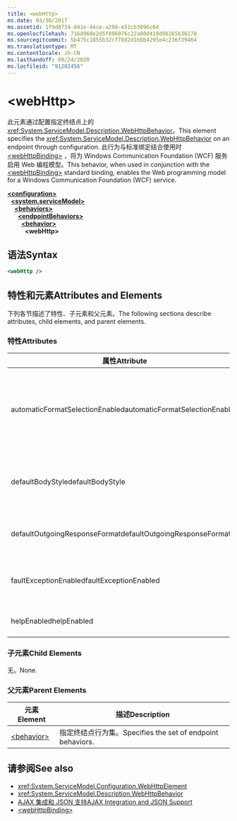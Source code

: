 ```yaml
---
title: <webHttp>
ms.date: 03/30/2017
ms.assetid: 1f9d0754-d41e-44ce-a298-e51cb3096c64
ms.openlocfilehash: 716d960e2d5f896976c22a60d419d9b165b36178
ms.sourcegitcommit: 5b475c1855b32cf78d2d1bbb4295e4c236f39464
ms.translationtype: MT
ms.contentlocale: zh-CN
ms.lasthandoff: 09/24/2020
ms.locfileid: "91202456"
---
```

# \<webHttp>

<span data-ttu-id="b8c81-101">此元素通过配置指定终结点上的 <xref:System.ServiceModel.Description.WebHttpBehavior>。</span><span class="sxs-lookup"><span data-stu-id="b8c81-101">This element specifies the <xref:System.ServiceModel.Description.WebHttpBehavior> on an endpoint through configuration.</span></span> <span data-ttu-id="b8c81-102">此行为与标准绑定结合使用时 [\<webHttpBinding>](webhttpbinding.md) ，将为 Windows Communication Foundation (WCF) 服务启用 Web 编程模型。</span><span class="sxs-lookup"><span data-stu-id="b8c81-102">This behavior, when used in conjunction with the [\<webHttpBinding>](webhttpbinding.md) standard binding, enables the Web programming model for a Windows Communication Foundation (WCF) service.</span></span>  
  
[**\<configuration>**](../configuration-element.md)\
&nbsp;&nbsp;[**\<system.serviceModel>**](system-servicemodel.md)\
&nbsp;&nbsp;&nbsp;&nbsp;[**\<behaviors>**](behaviors.md)\
&nbsp;&nbsp;&nbsp;&nbsp;&nbsp;&nbsp;[**\<endpointBehaviors>**](endpointbehaviors.md)\
&nbsp;&nbsp;&nbsp;&nbsp;&nbsp;&nbsp;&nbsp;&nbsp;[**\<behavior>**](behavior-of-endpointbehaviors.md)\
&nbsp;&nbsp;&nbsp;&nbsp;&nbsp;&nbsp;&nbsp;&nbsp;&nbsp;&nbsp;**\<webHttp>**  
  
## <a name="syntax"></a><span data-ttu-id="b8c81-103">语法</span><span class="sxs-lookup"><span data-stu-id="b8c81-103">Syntax</span></span>  
  
```xml  
<webHttp />
```  
  
## <a name="attributes-and-elements"></a><span data-ttu-id="b8c81-104">特性和元素</span><span class="sxs-lookup"><span data-stu-id="b8c81-104">Attributes and Elements</span></span>  

 <span data-ttu-id="b8c81-105">下列各节描述了特性、子元素和父元素。</span><span class="sxs-lookup"><span data-stu-id="b8c81-105">The following sections describe attributes, child elements, and parent elements.</span></span>  
  
### <a name="attributes"></a><span data-ttu-id="b8c81-106">特性</span><span class="sxs-lookup"><span data-stu-id="b8c81-106">Attributes</span></span>  
  
|<span data-ttu-id="b8c81-107">属性</span><span class="sxs-lookup"><span data-stu-id="b8c81-107">Attribute</span></span>|<span data-ttu-id="b8c81-108">描述</span><span class="sxs-lookup"><span data-stu-id="b8c81-108">Description</span></span>|  
|---------------|-----------------|  
|<span data-ttu-id="b8c81-109">automaticFormatSelectionEnabled</span><span class="sxs-lookup"><span data-stu-id="b8c81-109">automaticFormatSelectionEnabled</span></span>|<span data-ttu-id="b8c81-110">如果此属性设置为 `true`，WCF 基础结构将确定要使用的最佳格式。</span><span class="sxs-lookup"><span data-stu-id="b8c81-110">When this property is set to `true`, the WCF infrastructure determines the best format to use.</span></span> <span data-ttu-id="b8c81-111">默认情况下，禁用自动格式选择，以保证向后兼容性。</span><span class="sxs-lookup"><span data-stu-id="b8c81-111">Automatic format selection is disabled by default for backwards compatibility.</span></span> <span data-ttu-id="b8c81-112">可以通过编程方式或配置启用自动格式选择。</span><span class="sxs-lookup"><span data-stu-id="b8c81-112">Automatic format selection can be enabled programmatically or through configuration.</span></span>|  
|<span data-ttu-id="b8c81-113">defaultBodyStyle</span><span class="sxs-lookup"><span data-stu-id="b8c81-113">defaultBodyStyle</span></span>|<span data-ttu-id="b8c81-114">指定返回的消息的默认正文样式。</span><span class="sxs-lookup"><span data-stu-id="b8c81-114">Specifies the default body style of returned messages.</span></span> <span data-ttu-id="b8c81-115">有关详细信息，请参阅 <xref:System.ServiceModel.Web.WebMessageBodyStyle> 和 [WCF Web HTTP 格式设置](../../../wcf/feature-details/wcf-web-http-formatting.md)。</span><span class="sxs-lookup"><span data-stu-id="b8c81-115">For more information, see <xref:System.ServiceModel.Web.WebMessageBodyStyle> and [WCF Web HTTP Formatting](../../../wcf/feature-details/wcf-web-http-formatting.md).</span></span>|  
|<span data-ttu-id="b8c81-116">defaultOutgoingResponseFormat</span><span class="sxs-lookup"><span data-stu-id="b8c81-116">defaultOutgoingResponseFormat</span></span>|<span data-ttu-id="b8c81-117">指定消息的默认传出响应格式。</span><span class="sxs-lookup"><span data-stu-id="b8c81-117">Specifies the default outgoing response format for messages.</span></span> <span data-ttu-id="b8c81-118">有关详细信息，请参阅 [WCF WEB HTTP 格式设置](../../../wcf/feature-details/wcf-web-http-formatting.md)。</span><span class="sxs-lookup"><span data-stu-id="b8c81-118">For more information, see [WCF Web HTTP Formatting](../../../wcf/feature-details/wcf-web-http-formatting.md).</span></span>|  
|<span data-ttu-id="b8c81-119">faultExceptionEnabled</span><span class="sxs-lookup"><span data-stu-id="b8c81-119">faultExceptionEnabled</span></span>|<span data-ttu-id="b8c81-120">获取或设置用于指定在发生内部服务器错误（HTTP 状态代码：500）时是否生成 FaultException 的标志。</span><span class="sxs-lookup"><span data-stu-id="b8c81-120">Gets or sets the flag that specifies whether a FaultException is generated when an internal server error (HTTP status code: 500) occurs.</span></span>|  
|<span data-ttu-id="b8c81-121">helpEnabled</span><span class="sxs-lookup"><span data-stu-id="b8c81-121">helpEnabled</span></span>|<span data-ttu-id="b8c81-122">获取或设置一个值，该值确定是否启用了帮助页。</span><span class="sxs-lookup"><span data-stu-id="b8c81-122">Gets or sets a value that determines if the Help page is enabled.</span></span>|  
  
### <a name="child-elements"></a><span data-ttu-id="b8c81-123">子元素</span><span class="sxs-lookup"><span data-stu-id="b8c81-123">Child Elements</span></span>  

 <span data-ttu-id="b8c81-124">无。</span><span class="sxs-lookup"><span data-stu-id="b8c81-124">None.</span></span>  
  
### <a name="parent-elements"></a><span data-ttu-id="b8c81-125">父元素</span><span class="sxs-lookup"><span data-stu-id="b8c81-125">Parent Elements</span></span>  
  
|<span data-ttu-id="b8c81-126">元素</span><span class="sxs-lookup"><span data-stu-id="b8c81-126">Element</span></span>|<span data-ttu-id="b8c81-127">描述</span><span class="sxs-lookup"><span data-stu-id="b8c81-127">Description</span></span>|  
|-------------|-----------------|  
|[\<behavior>](behavior-of-endpointbehaviors.md)|<span data-ttu-id="b8c81-128">指定终结点行为集。</span><span class="sxs-lookup"><span data-stu-id="b8c81-128">Specifies the set of endpoint behaviors.</span></span>|  
  
## <a name="see-also"></a><span data-ttu-id="b8c81-129">请参阅</span><span class="sxs-lookup"><span data-stu-id="b8c81-129">See also</span></span>

- <xref:System.ServiceModel.Configuration.WebHttpElement>
- <xref:System.ServiceModel.Description.WebHttpBehavior>
- [<span data-ttu-id="b8c81-130">AJAX 集成和 JSON 支持</span><span class="sxs-lookup"><span data-stu-id="b8c81-130">AJAX Integration and JSON Support</span></span>](../../../wcf/feature-details/ajax-integration-and-json-support.md)
- [\<webHttpBinding>](webhttpbinding.md)
